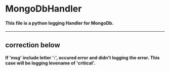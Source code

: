 # MongoDbHandler
#### This file is a python logging Handler for MongoDb.
***    
    
## correction below
#### If 'msg' include letter ':',  occured error and didn't logging the error. This case will be logging levename of 'critical'.
